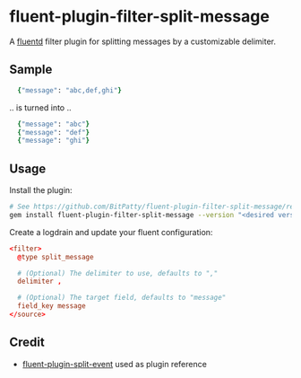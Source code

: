 # fluent-plugin-filter-split-message

A [fluentd](https://www.fluentd.org/) filter plugin for splitting messages by a customizable delimiter.

## Sample

```ruby
  {"message": "abc,def,ghi"}
```

.. is turned into ..

```ruby
  {"message": "abc"}
  {"message": "def"}
  {"message": "ghi"}
```

## Usage

Install the plugin:

```sh
# See https://github.com/BitPatty/fluent-plugin-filter-split-message/releases for a list of valid versions
gem install fluent-plugin-filter-split-message --version "<desired version>"
```

Create a logdrain and update your fluent configuration:

```conf
<filter>
  @type split_message

  # (Optional) The delimiter to use, defaults to ","
  delimiter ,

  # (Optional) The target field, defaults to "message"
  field_key message
</source>
```


## Credit

- [fluent-plugin-split-event](https://github.com/uken/fluent-plugin-split-event) used as plugin reference
